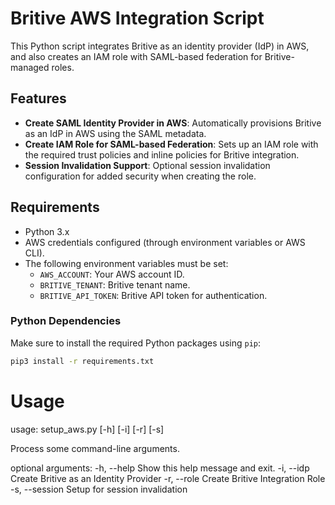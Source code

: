 # Britive AWS Integration Script

This Python script integrates Britive as an identity provider (IdP) in AWS, and also creates an IAM role with SAML-based federation for Britive-managed roles.

## Features

- **Create SAML Identity Provider in AWS**: Automatically provisions Britive as an IdP in AWS using the SAML metadata.
- **Create IAM Role for SAML-based Federation**: Sets up an IAM role with the required trust policies and inline policies for Britive integration.
- **Session Invalidation Support**: Optional session invalidation configuration for added security when creating the role.

## Requirements

- Python 3.x
- AWS credentials configured (through environment variables or AWS CLI).
- The following environment variables must be set:
  - `AWS_ACCOUNT`: Your AWS account ID.
  - `BRITIVE_TENANT`: Britive tenant name.
  - `BRITIVE_API_TOKEN`: Britive API token for authentication.

### Python Dependencies

Make sure to install the required Python packages using `pip`:

```bash
pip3 install -r requirements.txt
```

# Usage

usage: setup_aws.py [-h] [-i] [-r] [-s]

Process some command-line arguments.

optional arguments:
  -h, --help        Show this help message and exit.
  -i, --idp         Create Britive as an Identity Provider
  -r, --role        Create Britive Integration Role
  -s, --session     Setup for session invalidation

